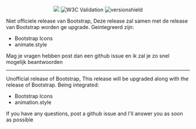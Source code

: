 
<p align="center">

<img src="https://visualx.nl/storage/app/media/VisualX.png" >

<img alt="W3C Validation" src="https://img.shields.io/w3c-validation/html?targetUrl=https%3A%2F%2Fdevelopment.nvandendries.nl%2F">

<img src="https://img.shields.io/badge/version-1.0.4-green" alt="versionshield">

</p>

Niet officiele release van Bootstrap, Deze release zal samen met de release van Bootstrap worden ge upgrade.
Geintegreerd zijn:

 - Bootstrap Icons 
 - animate.style

Mag je vragen hebben post dan een github issue en ik zal je zo snel mogelijk beantwoorden

---
Unofficial release of Bootstrap, This release will be upgraded along with the release of Bootstrap.
Being integrated:

  - Bootstrap Icons
  - animation.style

If you have any questions, post a github issue and I'll answer you as soon as possible
